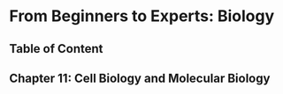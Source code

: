 # From Beginners to Experts: Biology
## Table of Content
## Chapter 11: Cell Biology and Molecular Biology
